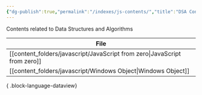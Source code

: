 ```yaml
---
{"dg-publish":true,"permalink":"/indexes/js-contents/","title":"DSA Contents","dgEnableSearch":true,"updated":"2025-06-02T15:39:56.351+05:30"}
---
```


Contents related to Data Structures and Algorithms
<br>

| File                                                                         |
| ---------------------------------------------------------------------------- |
| [[content_folders/javascript/JavaScript from zero\|JavaScript from zero]] |
| [[content_folders/javascript/Windows Object\|Windows Object]]             |

{ .block-language-dataview}